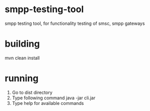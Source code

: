 smpp-testing-tool
=================

smpp testing tool, for functionality testing of smsc, smpp gateways

building
===============
mvn clean install

running
===============
1. Go to dist directory
2. Type following command
   java -jar cli.jar
3. Type help for available commands
